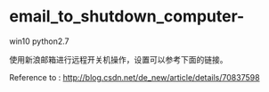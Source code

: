 # email_to_shutdown_computer-

win10
python2.7

使用新浪邮箱进行远程开关机操作，设置可以参考下面的链接。

Reference to : http://blog.csdn.net/de_new/article/details/70837598
